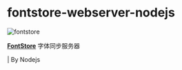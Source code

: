 # fontstore-webserver-nodejs




![fontstore](http://fontstore.baidu.com/static/fontplatform/asset/219035528b4cf73f237ed6b8f7de0a77.svg)



**[FontStore](http://fontstore.baidu.com/)**  字体同步服务器


| By Nodejs
